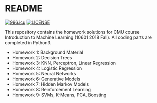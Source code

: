# README

[![996.icu](https://img.shields.io/badge/link-996.icu-red.svg)](https://996.icu)
[![LICENSE](https://img.shields.io/badge/license-Anti%20996-blue.svg)](https://github.com/996icu/996.ICU/blob/master/LICENSE)

This repository contains the homework solutions for CMU course Introduction to Machine Learning (10601 2018 Fall). All coding parts are completed in Python3.

- Homework 1: Background Material
- Homework 2: Decision Trees
- Homework 3: KNN, Perceptron, Linear Regression
- Homework 4: Logistic Regression
- Homework 5: Neural Networks
- Homework 6: Generative Models
- Homework 7: Hidden Markov Models
- Homework 8: Reinforcement Learning
- Homework 9: SVMs, K-Means, PCA, Boosting
